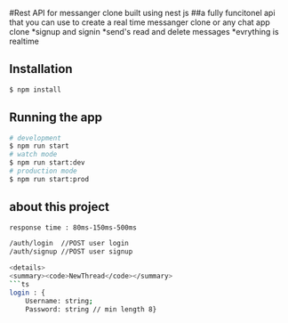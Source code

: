 #Rest API for messanger clone built using nest js 
##a fully funcitonel api that you can use to create a real time messanger clone or any chat app clone 
*signup and signin
*send's read and delete messages
*evrything is realtime

## Installation
```bash
$ npm install
```
## Running the app
```bash
# development
$ npm run start
# watch mode
$ npm run start:dev
# production mode
$ npm run start:prod
```
## about this project
```bash
response time : 80ms-150ms-500ms

/auth/login  //POST user login
/auth/signup //POST user signup

<details>
<summary><code>NewThread</code></summary>
```ts
login : {
    Username: string;
    Password: string // min length 8}
```
</details>